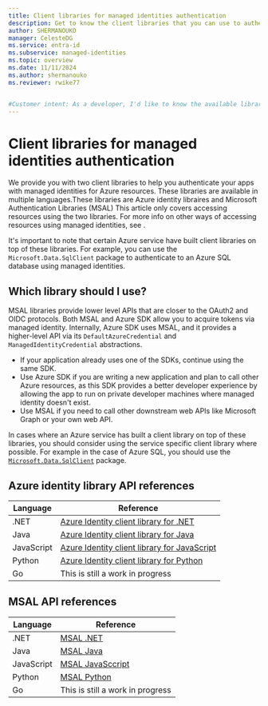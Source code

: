 ```yaml
---
title: Client libraries for managed identities authentication
description: Get to know the client libraries that you can use to authenticate your apps using managed identities for Azure resources.
author: SHERMANOUKO
manager: CelesteDG
ms.service: entra-id
ms.subservice: managed-identities
ms.topic: overview
ms.date: 11/11/2024
ms.author: shermanouko
ms.reviewer: rwike77


#Customer intent: As a developer, I'd like to know the available libraries that I can use when authenticating my apps using managed identities.
---
```


# Client libraries for managed identities authentication

We provide you with two client libraries to help you authenticate your apps with managed identities for Azure resources. These libraries are available in multiple languages.These libraries are Azure identity libraires and Microsoft Authentication Libraries (MSAL) This article only covers accessing resources using the two libraries. For more info on other ways of accessing resources using managed identities, see []().

It's important to note that certain Azure service have built client libraries on top of these libraries. For example, you can use the `Microsoft.Data.SqlClient` package to authenticate to an Azure SQL database using managed identities.

## Which library should I use?

MSAL libraries provide lower level APIs that are closer to the OAuth2 and OIDC protocols. Both MSAL and Azure SDK allow you to acquire tokens via managed identity. Internally, Azure SDK uses MSAL, and it provides a higher-level API via its `DefaultAzureCredential` and `ManagedIdentityCredential` abstractions.

- If your application already uses one of the SDKs, continue using the same SDK.
- Use Azure SDK if you are writing a new application and plan to call other Azure resources, as this SDK provides a better developer experience by allowing the app to run on private developer machines where managed identity doesn't exist.
- Use MSAL if you need to call other downstream web APIs like Microsoft Graph or your own web API.

In cases where an Azure service has built a client library on top of these libraries, you should consider using the service specific client library where possible. For example in the case of Azure SQL, you should use the [`Microsoft.Data.SqlClient`](/sql/connect/ado-net/sql/azure-active-directory-authentication?view=sql-server-ver16#using-managed-identity-authentication) package.

## Azure identity library API references

| Language | Reference |
|----------|-----------|
| .NET | [Azure Identity client library for .NET](/dotnet/api/overview/azure/identity-readme?view=azure-dotnet#managed-identity-support) |
| Java | [Azure Identity client library for Java](/java/api/overview/azure/identity-readme?view=azure-java-stable#managed-identity-support) |
| JavaScript | [Azure Identity client library for JavaScript](/javascript/api/overview/azure/identity-readme?view=azure-node-latest#managed-identity-support) |
| Python | [Azure Identity client library for Python](/python/api/overview/azure/identity-readme?view=azure-python#managed-identity-support) |
| Go | This is still a work in progress |

## MSAL API references

| Language | Reference |
|----------|-----------|
| .NET | [MSAL .NET](/entra/msal/dotnet/advanced/managed-identity) |
| Java | [MSAL Java](/entra/msal/java/advanced/managed-identity) |
| JavaScript | [MSAL JavaSccript](https://azuresdkdocs.blob.core.windows.net/$web/javascript/msal/1.0.0/classes/publicclientapplication.html) |
| Python | [MSAL Python](/entra/msal/python/advanced/managed-identity) |
| Go | This is still a work in progress |
